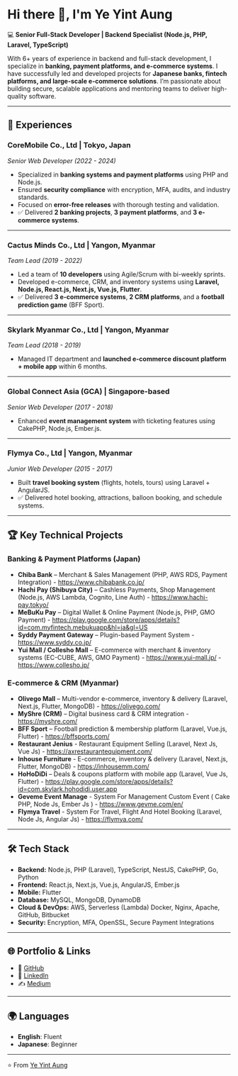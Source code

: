 # Hi there 👋, I'm Ye Yint Aung

💻 **Senior Full-Stack Developer | Backend Specialist (Node.js, PHP, Laravel, TypeScript)**  

With 6+ years of experience in backend and full-stack development, I specialize in **banking, payment platforms, and e-commerce systems**. I have successfully led and developed projects for **Japanese banks, fintech platforms, and large-scale e-commerce solutions**. I’m passionate about building secure, scalable applications and mentoring teams to deliver high-quality software.

---

## 💼 Experiences

### **CoreMobile Co., Ltd | Tokyo, Japan**  
*Senior Web Developer (2022 - 2024)*  
- Specialized in **banking systems and payment platforms** using PHP and Node.js.  
- Ensured **security compliance** with encryption, MFA, audits, and industry standards.  
- Focused on **error-free releases** with thorough testing and validation.  
- ✅ Delivered **2 banking projects**, **3 payment platforms**, and **3 e-commerce systems**.  

---

### **Cactus Minds Co., Ltd | Yangon, Myanmar**  
*Team Lead (2019 - 2022)*  
- Led a team of **10 developers** using Agile/Scrum with bi-weekly sprints.  
- Developed e-commerce, CRM, and inventory systems using **Laravel, Node.js, React.js, Next.js, Vue.js, Flutter**.  
- ✅ Delivered **3 e-commerce systems**, **2 CRM platforms**, and a **football prediction game** (BFF Sport).  

---

### **Skylark Myanmar Co., Ltd | Yangon, Myanmar**  
*Team Lead (2018 - 2019)*  
- Managed IT department and **launched e-commerce discount platform + mobile app** within 6 months.  

---

### **Global Connect Asia (GCA) | Singapore-based**  
*Senior Web Developer (2017 - 2018)*  
- Enhanced **event management system** with ticketing features using CakePHP, Node.js, Ember.js.  

---

### **Flymya Co., Ltd | Yangon, Myanmar**  
*Junior Web Developer (2015 - 2017)*  
- Built **travel booking system** (flights, hotels, tours) using Laravel + AngularJS.  
- ✅ Delivered hotel booking, attractions, balloon booking, and schedule systems.  

---

## 🏆 Key Technical Projects

### **Banking & Payment Platforms (Japan)**
- **Chiba Bank** – Merchant & Sales Management (PHP, AWS RDS, Payment Integration)  - https://www.chibabank.co.jp/
- **Hachi Pay (Shibuya City)** – Cashless Payments, Shop Management (Node.js, AWS Lambda, Cognito, Line Auth)  - https://www.hachi-pay.tokyo/
- **MeBuKu Pay** – Digital Wallet & Online Payment (Node.js, PHP, GMO Payment)  - https://play.google.com/store/apps/details?id=com.myfintech.mebukuapp&hl=ja&gl=US
- **Syddy Payment Gateway** – Plugin-based Payment System  - https://www.syddy.co.jp/
- **Yui Mall / Collesho Mall** – E-commerce with merchant & inventory systems (EC-CUBE, AWS, GMO Payment)  - https://www.yui-mall.jp/ - https://www.collesho.jp/

### **E-commerce & CRM (Myanmar)**
- **Olivego Mall** – Multi-vendor e-commerce, inventory & delivery (Laravel, Next.js, Flutter, MongoDB)  - https://olivego.com/
- **MyShre (CRM)** – Digital business card & CRM integration  - https://myshre.com/
- **BFF Sport** – Football prediction & membership platform (Laravel, Vue.js, Flutter) - https://bffsports.com/
- **Restaurant Jenius** - Restaurant Equipment Selling (Laravel, Next Js, Vue Js) - https://axrestaurantequipment.com/
- **Inhouse Furniture** - E-commerce, inventory & delivery (Laravel, Next.js, Flutter, MongoDB)  - https://inhousemm.com/
- **HoHoDiDi** – Deals & coupons platform with mobile app (Laravel, Vue Js, Flutter) - https://play.google.com/store/apps/details?id=com.skylark.hohodidi.user.app
- **Geveme Event Manage** - System For Management Custom Event ( Cake PHP, Node Js, Ember Js ) - https://www.gevme.com/en/
- **Flymya Travel** - System For Travel, Flight And Hotel Booking (Laravel, Node Js, Angular Js) - https://flymya.com/

---

## 🛠 Tech Stack

- **Backend:** Node.js, PHP (Laravel), TypeScript, NestJS, CakePHP, Go, Python
- **Frontend:** React.js, Next.js, Vue.js, AngularJS, Ember.js  
- **Mobile:** Flutter  
- **Database:** MySQL, MongoDB, DynamoDB  
- **Cloud & DevOps:** AWS, Serverless (Lambda) Docker, Nginx, Apache, GitHub, Bitbucket  
- **Security:** Encryption, MFA, OpenSSL, Secure Payment Integrations  

---

## 🌐 Portfolio & Links
- 🐙 [GitHub](https://github.com/kweeye)  
- 💼 [LinkedIn](https://www.linkedin.com/in/kweeye)  
- ✍️ [Medium](https://kweeye.medium.com)  

---

## 🌍 Languages
- **English**: Fluent  
- **Japanese**: Beginner  

---
⭐️ From [Ye Yint Aung](https://github.com/kweeye)
